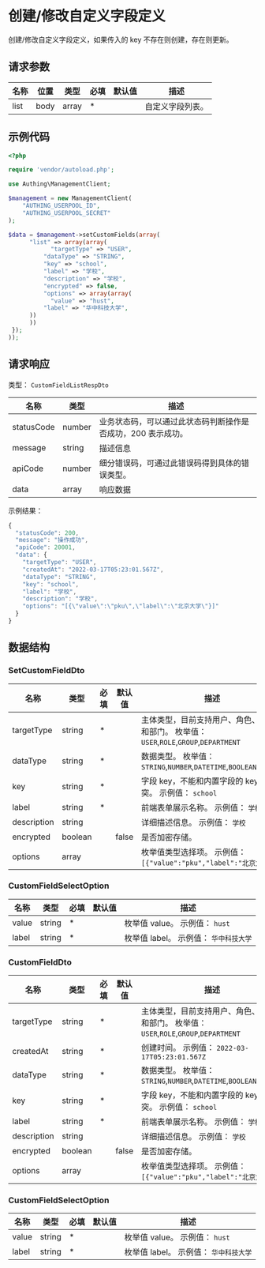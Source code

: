 # 创建/修改自定义字段定义

<!--
  警告⚠️：
  不要直接修改该文档，
  https://github.com/Authing/authing-docs-factory
  使用该项目进行生成
-->

创建/修改自定义字段定义，如果传入的 key 不存在则创建，存在则更新。

## 请求参数

| 名称 | 位置 | 类型 | 必填 | 默认值 | 描述 |
| ---- | --- | ---- | ---- | ---- | ---- |
| list | body | array | \* |  | 自定义字段列表。  |


## 示例代码

```php
<?php

require 'vendor/autoload.php';

use Authing\ManagementClient;

$management = new ManagementClient(
    "AUTHING_USERPOOL_ID",
    "AUTHING_USERPOOL_SECRET"
);

$data = $management->setCustomFields(array(
      "list" => array(array(
            "targetType" => "USER",
          "dataType" => "STRING",
          "key" => "school",
          "label" => "学校",
          "description" => "学校",
          "encrypted" => false,
          "options" => array(array(
            "value" => "hust",
          "label" => "华中科技大学",
      ))
      ))
 });
));
```


## 请求响应

类型： `CustomFieldListRespDto`

| 名称 | 类型 | 描述 |
| ---- | ---- | ---- |
| statusCode | number | 业务状态码，可以通过此状态码判断操作是否成功，200 表示成功。 |
| message | string | 描述信息 |
| apiCode | number | 细分错误码，可通过此错误码得到具体的错误类型。 |
| data | array | 响应数据 |



示例结果：

```js
{
  "statusCode": 200,
  "message": "操作成功",
  "apiCode": 20001,
  "data": {
    "targetType": "USER",
    "createdAt": "2022-03-17T05:23:01.567Z",
    "dataType": "STRING",
    "key": "school",
    "label": "学校",
    "description": "学校",
    "options": "[{\"value\":\"pku\",\"label\":\"北京大学\"}]"
  }
}
```

## 数据结构


### <a id="SetCustomFieldDto"></a> SetCustomFieldDto

| 名称 | 类型 | 必填 |默认值| 描述 |
| ---- |  ---- | ---- | --- | ---- |
| targetType | string | \* |  | 主体类型，目前支持用户、角色、分组和部门。 枚举值：`USER`,`ROLE`,`GROUP`,`DEPARTMENT`  |
  | dataType | string | \* |  | 数据类型。 枚举值：`STRING`,`NUMBER`,`DATETIME`,`BOOLEAN`,`SELECT`  |
  | key | string | \* |  | 字段 key，不能和内置字段的 key 冲突。 示例值： `school`  |
  | label | string | \* |  | 前端表单展示名称。 示例值： `学校`  |
  | description | string |  |  | 详细描述信息。 示例值： `学校`  |
  | encrypted | boolean |  | false | 是否加密存储。   |
  | options | array |  |  | 枚举值类型选择项。 示例值： `[{"value":"pku","label":"北京大学"}]`  |
  

### <a id="CustomFieldSelectOption"></a> CustomFieldSelectOption

| 名称 | 类型 | 必填 |默认值| 描述 |
| ---- |  ---- | ---- | --- | ---- |
| value | string | \* |  | 枚举值 value。 示例值： `hust`  |
  | label | string | \* |  | 枚举值 label。 示例值： `华中科技大学`  |
  

### <a id="CustomFieldDto"></a> CustomFieldDto

| 名称 | 类型 | 必填 |默认值| 描述 |
| ---- |  ---- | ---- | --- | ---- |
| targetType | string | \* |  | 主体类型，目前支持用户、角色、分组和部门。 枚举值：`USER`,`ROLE`,`GROUP`,`DEPARTMENT`  |
  | createdAt | string | \* |  | 创建时间。 示例值： `2022-03-17T05:23:01.567Z`  |
  | dataType | string | \* |  | 数据类型。 枚举值：`STRING`,`NUMBER`,`DATETIME`,`BOOLEAN`,`SELECT`  |
  | key | string | \* |  | 字段 key，不能和内置字段的 key 冲突。 示例值： `school`  |
  | label | string | \* |  | 前端表单展示名称。 示例值： `学校`  |
  | description | string |  |  | 详细描述信息。 示例值： `学校`  |
  | encrypted | boolean |  | false | 是否加密存储。   |
  | options | array |  |  | 枚举值类型选择项。 示例值： `[{"value":"pku","label":"北京大学"}]`  |
  

### <a id="CustomFieldSelectOption"></a> CustomFieldSelectOption

| 名称 | 类型 | 必填 |默认值| 描述 |
| ---- |  ---- | ---- | --- | ---- |
| value | string | \* |  | 枚举值 value。 示例值： `hust`  |
  | label | string | \* |  | 枚举值 label。 示例值： `华中科技大学`  |
  

